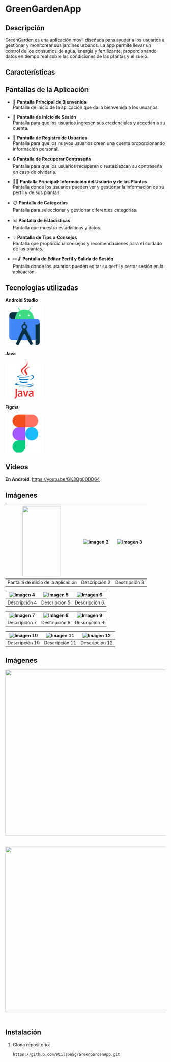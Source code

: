 # GreenGardenApp

## Descripción

GreenGarden es una aplicación móvil diseñada para ayudar a los usuarios a gestionar y monitorear sus jardines urbanos. La app permite llevar un control de los consumos de agua, energía y fertilizante, proporcionando datos en tiempo real sobre las condiciones de las plantas y el suelo.

## Características

## Pantallas de la Aplicación

- 🌟 **Pantalla Principal de Bienvenida**  
  Pantalla de inicio de la aplicación que da la bienvenida a los usuarios.

- 🔑 **Pantalla de Inicio de Sesión**  
  Pantalla para que los usuarios ingresen sus credenciales y accedan a su cuenta.

- 📝 **Pantalla de Registro de Usuarios**  
  Pantalla para que los nuevos usuarios creen una cuenta proporcionando información personal.

- 🔒 **Pantalla de Recuperar Contraseña**  
  Pantalla para que los usuarios recuperen o restablezcan su contraseña en caso de olvidarla.

- 🌿👤 **Pantalla Principal: Información del Usuario y de las Plantas**  
  Pantalla donde los usuarios pueden ver y gestionar la información de su perfil y de sus plantas.

- 📋 **Pantalla de Categorías**  
  Pantalla para seleccionar y gestionar diferentes categorías.

- 📊 **Pantalla de Estadísticas**  
  Pantalla que muestra estadísticas y datos.

- 💡 **Pantalla de Tips o Consejos**  
  Pantalla que proporciona consejos y recomendaciones para el cuidado de las plantas.

- ✏️🔓 **Pantalla de Editar Perfil y Salida de Sesión**  
  Pantalla donde los usuarios pueden editar su perfil y cerrar sesión en la aplicación.



## Tecnologías utilizadas
**Android Studio** 

<img src="https://github.com/devicons/devicon/blob/master/icons/androidstudio/androidstudio-original.svg" width="120" height="120"/>&nbsp;

**Java**

<img src="https://github.com/devicons/devicon/blob/master/icons/java/java-original-wordmark.svg" width="120" height="120"/>&nbsp;

**Figma**

<img src="https://github.com/devicons/devicon/blob/master/icons/figma/figma-original.svg" width="120" height="120"/>&nbsp;



  ## Videos
  
**En Android**: https://youtu.be/GK3Qg00DD64

## Imágenes

| <img src="https://private-user-images.githubusercontent.com/122696466/356072875-ad27aa05-23b4-4ef7-bff4-871b3b9d1ed2.jpg?jwt=eyJhbGciOiJIUzI1NiIsInR5cCI6IkpXVCJ9.eyJpc3MiOiJnaXRodWIuY29tIiwiYXVkIjoicmF3LmdpdGh1YnVzZXJjb250ZW50LmNvbSIsImtleSI6ImtleTUiLCJleHAiOjE3MjMwODgzMjEsIm5iZiI6MTcyMzA4ODAyMSwicGF0aCI6Ii8xMjI2OTY0NjYvMzU2MDcyODc1LWFkMjdhYTA1LTIzYjQtNGVmNy1iZmY0LTg3MWIzYjlkMWVkMi5qcGc_WC1BbXotQWxnb3JpdGhtPUFXUzQtSE1BQy1TSEEyNTYmWC1BbXotQ3JlZGVudGlhbD1BS0lBVkNPRFlMU0E1M1BRSzRaQSUyRjIwMjQwODA4JTJGdXMtZWFzdC0xJTJGczMlMkZhd3M0X3JlcXVlc3QmWC1BbXotRGF0ZT0yMDI0MDgwOFQwMzMzNDFaJlgtQW16LUV4cGlyZXM9MzAwJlgtQW16LVNpZ25hdHVyZT0wNWZkYzE1NmNkNmU5N2NjYWZkYTgzZTMxMmFkNTQ2NTgzOTMyMjJjMmQ1ZTIzOTJhMGYwZDY5MGIyNzkxNmZkJlgtQW16LVNpZ25lZEhlYWRlcnM9aG9zdCZhY3Rvcl9pZD0wJmtleV9pZD0wJnJlcG9faWQ9MCJ9.IjijOfXdqYIjBXLcLLQik9aUyUuIbf6wrF0GFjbI57A" width="120" height="220"/>&nbsp; | ![Imagen 2](URL_de_la_imagen_2) | ![Imagen 3](URL_de_la_imagen_3) |
|--------------------------------|--------------------------------|--------------------------------|
| Pantalla de inicio de la aplicación    | Descripción 2                  | Descripción 3                  |

| ![Imagen 4](URL_de_la_imagen_4) | ![Imagen 5](URL_de_la_imagen_5) | ![Imagen 6](URL_de_la_imagen_6) |
|--------------------------------|--------------------------------|--------------------------------|
| Descripción 4                  | Descripción 5                  | Descripción 6                  |

| ![Imagen 7](URL_de_la_imagen_7) | ![Imagen 8](URL_de_la_imagen_8) | ![Imagen 9](URL_de_la_imagen_9) |
|--------------------------------|--------------------------------|--------------------------------|
| Descripción 7                  | Descripción 8                  | Descripción 9                  |

| ![Imagen 10](URL_de_la_imagen_10) | ![Imagen 11](URL_de_la_imagen_11) | ![Imagen 12](URL_de_la_imagen_12) |
|----------------------------------|----------------------------------|----------------------------------|
| Descripción 10                   | Descripción 11                   | Descripción 12                   |



## Imágenes

<img src="https://private-user-images.githubusercontent.com/122696466/356072849-5db07e50-1183-4d15-ace6-84f14ecdd064.png?jwt=eyJhbGciOiJIUzI1NiIsInR5cCI6IkpXVCJ9.eyJpc3MiOiJnaXRodWIuY29tIiwiYXVkIjoicmF3LmdpdGh1YnVzZXJjb250ZW50LmNvbSIsImtleSI6ImtleTUiLCJleHAiOjE3MjMwODgzMjEsIm5iZiI6MTcyMzA4ODAyMSwicGF0aCI6Ii8xMjI2OTY0NjYvMzU2MDcyODQ5LTVkYjA3ZTUwLTExODMtNGQxNS1hY2U2LTg0ZjE0ZWNkZDA2NC5wbmc_WC1BbXotQWxnb3JpdGhtPUFXUzQtSE1BQy1TSEEyNTYmWC1BbXotQ3JlZGVudGlhbD1BS0lBVkNPRFlMU0E1M1BRSzRaQSUyRjIwMjQwODA4JTJGdXMtZWFzdC0xJTJGczMlMkZhd3M0X3JlcXVlc3QmWC1BbXotRGF0ZT0yMDI0MDgwOFQwMzMzNDFaJlgtQW16LUV4cGlyZXM9MzAwJlgtQW16LVNpZ25hdHVyZT00MzcwNmI3MjY1YzMyMWE0NWYwMzZkMGI2ODI5N2FiNjA3YjhiYzZhZjRkOGJkZmYwNTE0ZDE0NTM5YmM5OWEwJlgtQW16LVNpZ25lZEhlYWRlcnM9aG9zdCZhY3Rvcl9pZD0wJmtleV9pZD0wJnJlcG9faWQ9MCJ9.cIZuBlFNh4dZ4L-Tqe0FhZCPaYPXSWnISw5Ay4Ytx-c" width="920" height="520"/>&nbsp;

<img src="https://private-user-images.githubusercontent.com/122696466/356074446-8facfc1b-985f-4cca-8338-1e6d8a5c25d1.png?jwt=eyJhbGciOiJIUzI1NiIsInR5cCI6IkpXVCJ9.eyJpc3MiOiJnaXRodWIuY29tIiwiYXVkIjoicmF3LmdpdGh1YnVzZXJjb250ZW50LmNvbSIsImtleSI6ImtleTUiLCJleHAiOjE3MjMwODg3MzMsIm5iZiI6MTcyMzA4ODQzMywicGF0aCI6Ii8xMjI2OTY0NjYvMzU2MDc0NDQ2LThmYWNmYzFiLTk4NWYtNGNjYS04MzM4LTFlNmQ4YTVjMjVkMS5wbmc_WC1BbXotQWxnb3JpdGhtPUFXUzQtSE1BQy1TSEEyNTYmWC1BbXotQ3JlZGVudGlhbD1BS0lBVkNPRFlMU0E1M1BRSzRaQSUyRjIwMjQwODA4JTJGdXMtZWFzdC0xJTJGczMlMkZhd3M0X3JlcXVlc3QmWC1BbXotRGF0ZT0yMDI0MDgwOFQwMzQwMzNaJlgtQW16LUV4cGlyZXM9MzAwJlgtQW16LVNpZ25hdHVyZT1kODQ4ZWVhOTNiNDE0N2UyMTNiYWExOGNkZDBiM2NjMGEwZTNmMDFjNzY2OTZhMDFmZGJlYTVjZjUyNjVmOWM1JlgtQW16LVNpZ25lZEhlYWRlcnM9aG9zdCZhY3Rvcl9pZD0wJmtleV9pZD0wJnJlcG9faWQ9MCJ9.HuZg1robQBHWTkQ_t7zerlykJyEG46PRGa7CKzdj09I" width="920" height="520"/>&nbsp;


## Instalación

1. Clona repositorio:
   ```bash
   https://github.com/WiilsonSg/GreenGardenApp.git
